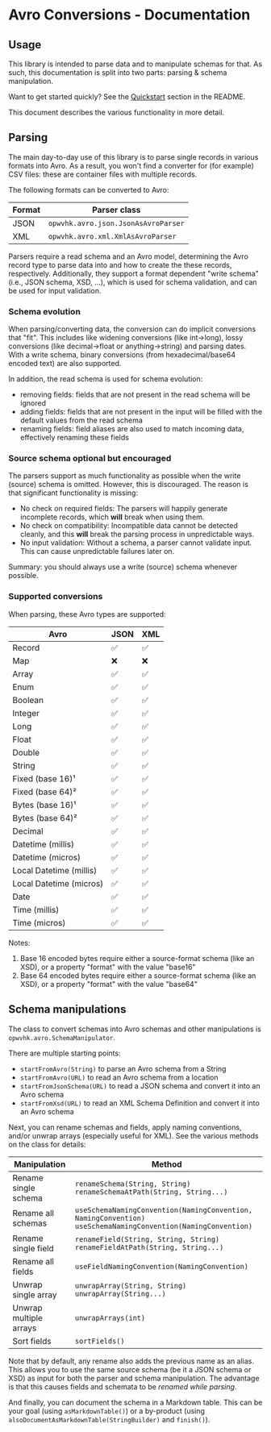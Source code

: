 Avro Conversions - Documentation
================================

Usage
-----

This library is intended to parse data and to manipulate schemas for that. As such, this
documentation is split into two parts: parsing & schema manipulation.

Want to get started quickly? See the [Quickstart](../README.md#quickstart) section in the README.

This document describes the various functionality in more detail.


Parsing
-------

The main day-to-day use of this library is to parse single records in various formats into Avro. As
a result, you won't find a converter for (for example) CSV files: these are container files with
multiple records.

The following formats can be converted to Avro:

| Format | Parser class                        |
|--------|-------------------------------------|
| JSON   | `opwvhk.avro.json.JsonAsAvroParser` |
| XML    | `opwvhk.avro.xml.XmlAsAvroParser`   | 

Parsers require a read schema and an Avro model, determining the Avro record type to parse data into
and how to create the these records, respectively. Additionally, they support a format dependent
"write schema" (i.e., JSON schema, XSD, &hellip;), which is used for schema validation, and can be
used for input validation.

### Schema evolution

When parsing/converting data, the conversion can do implicit conversions that "fit". This includes
like widening conversions (like int→long), lossy conversions (like decimal→float or anything→string)
and parsing dates. With a write schema, binary conversions (from hexadecimal/base64 encoded text)
are also supported.

In addition, the read schema is used for schema evolution:

* removing fields: fields that are not present in the read schema will be ignored
* adding fields: fields that are not present in the input will be filled with the default values
  from the read schema
* renaming fields: field aliases are also used to match incoming data, effectively renaming these
  fields

### Source schema optional but encouraged

The parsers support as much functionality as possible when the write (source) schema is omitted.
However, this is discouraged. The reason is that significant functionality is missing:

* No check on required fields:
  The parsers will happily generate incomplete records, which **will** break when using them.
* No check on compatibility:
  Incompatible data cannot be detected cleanly, and this **will** break the parsing process in
  unpredictable ways.
* No input validation:
  Without a schema, a parser cannot validate input. This can cause unpredictable failures later on.

Summary: you should always use a write (source) schema whenever possible.

### Supported conversions

When parsing, these Avro types are supported:

| Avro                    | JSON | XML |
|-------------------------|------|-----|
| Record                  | ✅    | ✅   |
| Map                     | ❌    | ❌   |
| Array                   | ✅    | ✅   |
| Enum                    | ✅    | ✅   |
| Boolean                 | ✅    | ✅   |
| Integer                 | ✅    | ✅   |
| Long                    | ✅    | ✅   |
| Float                   | ✅    | ✅   |
| Double                  | ✅    | ✅   |
| String                  | ✅    | ✅   |
| Fixed (base 16)¹        | ✅    | ✅   |
| Fixed (base 64)²        | ✅    | ✅   |
| Bytes (base 16)¹        | ✅    | ✅   |
| Bytes (base 64)²        | ✅    | ✅   |
| Decimal                 | ✅    | ✅   |
| Datetime (millis)       | ✅    | ✅   |
| Datetime (micros)       | ✅    | ✅   |
| Local Datetime (millis) | ✅    | ✅   |
| Local Datetime (micros) | ✅    | ✅   |
| Date                    | ✅    | ✅   |
| Time (millis)           | ✅    | ✅   |
| Time (micros)           | ✅    | ✅   |

Notes:
1. Base 16 encoded bytes require either a source-format schema (like an XSD), or a property "format"
   with the value "base16"
2. Base 64 encoded bytes require either a source-format schema (like an XSD), or a property "format"
   with the value "base64"

Schema manipulations
--------------------

The class to convert schemas into Avro schemas and other manipulations is
`opwvhk.avro.SchemaManipulator`.

There are multiple starting points:

* `startFromAvro(String)` to parse an Avro schema from a String
* `startFromAvro(URL)` to read an Avro schema from a location
* `startFromJsonSchema(URL)` to read a JSON schema and convert it into an Avro schema
* `startFromXsd(URL)` to read an XML Schema Definition and convert it into an Avro schema

Next, you can rename schemas and fields, apply naming conventions, and/or unwrap arrays (especially
useful for XML). See the various methods on the class for details:

| Manipulation           | Method                                                                                                            |
|------------------------|-------------------------------------------------------------------------------------------------------------------|
| Rename single schema   | `renameSchema(String, String)`<br/>`renameSchemaAtPath(String, String...)`                                        |
| Rename all schemas     | `useSchemaNamingConvention(NamingConvention, NamingConvention)`<br/>`useSchemaNamingConvention(NamingConvention)` |
| Rename single field    | `renameField(String, String, String)`<br/>`renameFieldAtPath(String, String...)`                                  |
| Rename all fields      | `useFieldNamingConvention(NamingConvention)`                                                                      |
| Unwrap single array    | `unwrapArray(String, String)`<br/>`unwrapArray(String...)`                                                        |
| Unwrap multiple arrays | `unwrapArrays(int)`                                                                                               |
| Sort fields            | `sortFields()`                                                                                                    |

Note that by default, any rename also adds the previous name as an alias. This allows you to use
the same source schema (be it a JSON schema or XSD) as input for both the parser and schema
manipulation. The advantage is that this causes fields and schemata to be *renamed while parsing*.

And finally, you can document the schema in a Markdown table. This can be your goal (using
`asMarkdownTable()`) or a by-product (using `alsoDocumentAsMarkdownTable(StringBuilder)` and
`finish()`).

